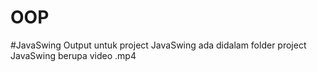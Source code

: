 # OOP
#JavaSwing
Output untuk project JavaSwing ada didalam folder project JavaSwing berupa video .mp4

